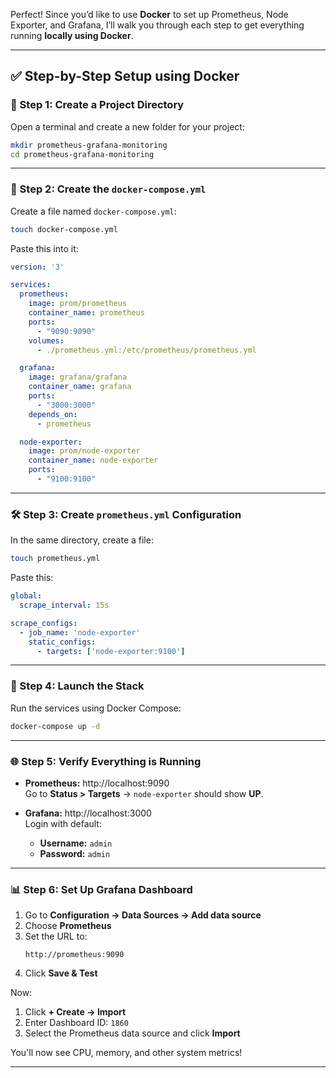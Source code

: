 Perfect! Since you’d like to use **Docker** to set up Prometheus, Node Exporter, and Grafana, I’ll walk you through each step to get everything running **locally using Docker**.

---

## ✅ **Step-by-Step Setup using Docker**

### **📁 Step 1: Create a Project Directory**
Open a terminal and create a new folder for your project:
```bash
mkdir prometheus-grafana-monitoring
cd prometheus-grafana-monitoring
```

---

### **📝 Step 2: Create the `docker-compose.yml`**
Create a file named `docker-compose.yml`:
```bash
touch docker-compose.yml
```

Paste this into it:
```yaml
version: '3'

services:
  prometheus:
    image: prom/prometheus
    container_name: prometheus
    ports:
      - "9090:9090"
    volumes:
      - ./prometheus.yml:/etc/prometheus/prometheus.yml

  grafana:
    image: grafana/grafana
    container_name: grafana
    ports:
      - "3000:3000"
    depends_on:
      - prometheus

  node-exporter:
    image: prom/node-exporter
    container_name: node-exporter
    ports:
      - "9100:9100"
```

---

### **🛠️ Step 3: Create `prometheus.yml` Configuration**
In the same directory, create a file:
```bash
touch prometheus.yml
```

Paste this:
```yaml
global:
  scrape_interval: 15s

scrape_configs:
  - job_name: 'node-exporter'
    static_configs:
      - targets: ['node-exporter:9100']
```

---

### **🚀 Step 4: Launch the Stack**
Run the services using Docker Compose:
```bash
docker-compose up -d
```

---

### **🌐 Step 5: Verify Everything is Running**

- **Prometheus:** http://localhost:9090  
  Go to **Status > Targets** → `node-exporter` should show **UP**.

- **Grafana:** http://localhost:3000  
  Login with default:  
  - **Username:** `admin`  
  - **Password:** `admin`

---

### **📊 Step 6: Set Up Grafana Dashboard**

1. Go to **Configuration → Data Sources → Add data source**
2. Choose **Prometheus**
3. Set the URL to:
   ```
   http://prometheus:9090
   ```
4. Click **Save & Test**

Now:

1. Click **+ Create → Import**
2. Enter Dashboard ID: `1860`
3. Select the Prometheus data source and click **Import**

You'll now see CPU, memory, and other system metrics!

---

